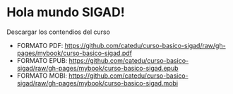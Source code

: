 # Hola mundo SIGAD!
    
Descargar los contendios del curso
* FORMATO PDF: https://github.com/catedu/curso-basico-sigad/raw/gh-pages/mybook/curso-basico-sigad.pdf
* FORMATO EPUB: https://github.com/catedu/curso-basico-sigad/raw/gh-pages/mybook/curso-basico-sigad.epub
* FORMATO MOBI: https://github.com/catedu/curso-basico-sigad/raw/gh-pages/mybook/curso-basico-sigad.mobi

